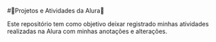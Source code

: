 #🌌Projetos e Atividades da Alura🚀

Este repositório tem como objetivo deixar registrado minhas atividades realizadas na Alura com minhas anotações e alterações.